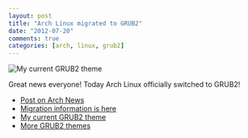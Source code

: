 ```yaml
---
layout: post
title: "Arch Linux migrated to GRUB2"
date: "2012-07-20"
comments: true
categories: [arch, linux, grub2]
---
```

![My current GRUB2 theme](http://i.imgur.com/ASSDN.png)

Great news everyone! Today Arch Linux officially switched to GRUB2!

* [Post on Arch News](http://www.archlinux.org/news/grub-legacy-no-longer-supported/)
* [Migration information is here](https://wiki.archlinux.org/index.php/Grub#Generate_GRUB2_BIOS_Config_file)
* [My current GRUB2 theme](http://www.reddit.com/r/linux/comments/w7mux/i_make_grub_themes_heres_my_newest_one/)
* [More GRUB2 themes](http://gnome-look.org/usermanager/search.php?username=LegendaryBibo&action=contents)
<!--more-->

